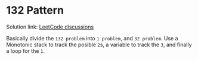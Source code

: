 # 132 Pattern
Solution link:
[LeetCode discussions](https://leetcode.com/problems/132-pattern/discuss/2015130/Going-from-O(N3)-greater-O(N2)-greater-O(N)-%2B-MEME)


Basically divide the `132 problem` into `1 problem`, and `32 problem`. Use a Monotonic stack to track the posible `2`s, a variable to track the `3`, and
finally a loop for the `1`. 